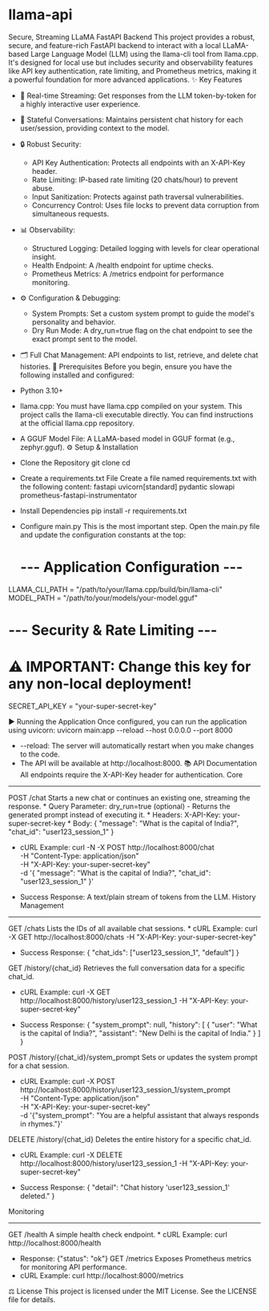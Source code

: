 # llama-api
Secure, Streaming LLaMA FastAPI Backend
This project provides a robust, secure, and feature-rich FastAPI backend to interact with a local LLaMA-based Large Language Model (LLM) using the llama-cli tool from llama.cpp.
It's designed for local use but includes security and observability features like API key authentication, rate limiting, and Prometheus metrics, making it a powerful foundation for more advanced applications.
✨ Key Features
 * 🚀 Real-time Streaming: Get responses from the LLM token-by-token for a highly interactive user experience.
 * 🧠 Stateful Conversations: Maintains persistent chat history for each user/session, providing context to the model.
 * 🔒 Robust Security:
   * API Key Authentication: Protects all endpoints with an X-API-Key header.
   * Rate Limiting: IP-based rate limiting (20 chats/hour) to prevent abuse.
   * Input Sanitization: Protects against path traversal vulnerabilities.
   * Concurrency Control: Uses file locks to prevent data corruption from simultaneous requests.
 * 📊 Observability:
   * Structured Logging: Detailed logging with levels for clear operational insight.
   * Health Endpoint: A /health endpoint for uptime checks.
   * Prometheus Metrics: A /metrics endpoint for performance monitoring.
 * ⚙️ Configuration & Debugging:
   * System Prompts: Set a custom system prompt to guide the model's personality and behavior.
   * Dry Run Mode: A dry_run=true flag on the chat endpoint to see the exact prompt sent to the model.
 * 🗂️ Full Chat Management: API endpoints to list, retrieve, and delete chat histories.
🔧 Prerequisites
Before you begin, ensure you have the following installed and configured:
 * Python 3.10+
 * llama.cpp: You must have llama.cpp compiled on your system. This project calls the llama-cli executable directly. You can find instructions at the official llama.cpp repository.
 * A GGUF Model File: A LLaMA-based model in GGUF format (e.g., zephyr.gguf).
⚙️ Setup & Installation
 * Clone the Repository
   git clone <your-repository-url>
cd <your-repository-directory>

 * Create a requirements.txt File
   Create a file named requirements.txt with the following content:
   fastapi
uvicorn[standard]
pydantic
slowapi
prometheus-fastapi-instrumentator

 * Install Dependencies
   pip install -r requirements.txt

 * Configure main.py
   This is the most important step. Open the main.py file and update the configuration constants at the top:
   # --- Application Configuration ---
LLAMA_CLI_PATH = "/path/to/your/llama.cpp/build/bin/llama-cli"
MODEL_PATH = "/path/to/your/models/your-model.gguf"

# --- Security & Rate Limiting ---
# ⚠️ IMPORTANT: Change this key for any non-local deployment!
SECRET_API_KEY = "your-super-secret-key" 

▶️ Running the Application
Once configured, you can run the application using uvicorn:
uvicorn main:app --reload --host 0.0.0.0 --port 8000

 * --reload: The server will automatically restart when you make changes to the code.
 * The API will be available at http://localhost:8000.
📚 API Documentation
All endpoints require the X-API-Key header for authentication.
Core
<hr>
POST /chat
Starts a new chat or continues an existing one, streaming the response.
 * Query Parameter: dry_run=true (optional) - Returns the generated prompt instead of executing it.
 * Headers: X-API-Key: your-super-secret-key
 * Body:
   {
  "message": "What is the capital of India?",
  "chat_id": "user123_session_1"
}

 * cURL Example:
   curl -N -X POST http://localhost:8000/chat \
-H "Content-Type: application/json" \
-H "X-API-Key: your-super-secret-key" \
-d '{
  "message": "What is the capital of India?",
  "chat_id": "user123_session_1"
}'

 * Success Response: A text/plain stream of tokens from the LLM.
History Management
<hr>
GET /chats
Lists the IDs of all available chat sessions.
 * cURL Example:
   curl -X GET http://localhost:8000/chats -H "X-API-Key: your-super-secret-key"

 * Success Response:
   {
  "chat_ids": ["user123_session_1", "default"]
}

GET /history/{chat_id}
Retrieves the full conversation data for a specific chat_id.
 * cURL Example:
   curl -X GET http://localhost:8000/history/user123_session_1 -H "X-API-Key: your-super-secret-key"

 * Success Response:
   {
  "system_prompt": null,
  "history": [
    {
      "user": "What is the capital of India?",
      "assistant": "New Delhi is the capital of India."
    }
  ]
}

POST /history/{chat_id}/system_prompt
Sets or updates the system prompt for a chat session.
 * cURL Example:
   curl -X POST http://localhost:8000/history/user123_session_1/system_prompt \
-H "Content-Type: application/json" \
-H "X-API-Key: your-super-secret-key" \
-d '{"system_prompt": "You are a helpful assistant that always responds in rhymes."}'

DELETE /history/{chat_id}
Deletes the entire history for a specific chat_id.
 * cURL Example:
   curl -X DELETE http://localhost:8000/history/user123_session_1 -H "X-API-Key: your-super-secret-key"

 * Success Response:
   {
  "detail": "Chat history 'user123_session_1' deleted."
}

Monitoring
<hr>
GET /health
A simple health check endpoint.
 * cURL Example:
   curl http://localhost:8000/health

 * Response: {"status": "ok"}
GET /metrics
Exposes Prometheus metrics for monitoring API performance.
 * cURL Example:
   curl http://localhost:8000/metrics

⚖️ License
This project is licensed under the MIT License. See the LICENSE file for details.
